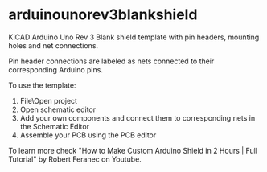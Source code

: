 # arduinounorev3blankshield

KiCAD Arduino Uno Rev 3 Blank shield template with pin headers, mounting holes and net connections.

Pin header connections are labeled as nets connected to their corresponding Arduino pins.

To use the template:
1. File\Open project
2. Open schematic editor
3. Add your own components and connect them to corresponding nets in the Schematic Editor
4. Assemble your PCB using the PCB editor

To learn more check "How to Make Custom Arduino Shield in 2 Hours | Full Tutorial" by Robert Feranec on Youtube.
